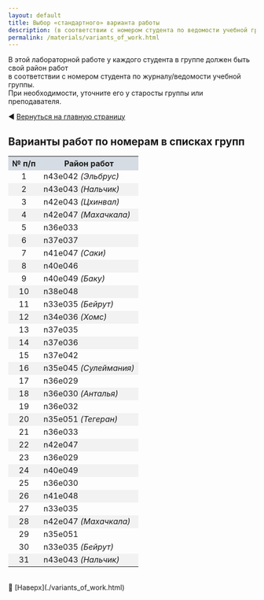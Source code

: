 ```yaml
---
layout: default
title: Выбор «стандартного» варианта работы
description: (в соответствии с номером студента по ведомости учебной группы)
permalink: /materials/variants_of_work.html
---
```



В этой лабораторной работе у каждого студента в группе должен быть свой район работ \
в соответствии с номером студента по журналу/ведомости учебной группы. \
При необходимости, уточните его у старосты группы или преподавателя.

<!-- В строке ниже текст в пути после # "подскока" - это "выбор-варианта-работы". Иначе на GitHub Pages не работает. А так везде без проблем -->
◀️ [Вернуться на главную страницу](../index.html#выбор-варианта-работы)

## Варианты работ по номерам в списках групп

<!-- Этот вариант Таблицы я пока ЗАКОММЕНТИЛ 

| № п/п | Район работ          |
|-------|----------------------|
| 1     | n43e042 (Эльбрус)    |
| 2     | n43e043 (Нальчик)    |
| 3     | n42e043 (Цхинвал)    |
| 4     | n42e047 (Махачкала)  |
| 5     | n36e033              |
| 6     | n37e037              |
| 7     | n41e047 (Саки)       |
| 8     | n40e046              |
| 9     | n40e049 (Баку)       |
| 10    | n38e048              |
| 11    | n33e035 (Бейрут)     |
| 12    | n34e036 (Хомс)       |
| 13    | n37e035              |
| 14    | n37e036              |
| 15    | n37e042              |
| 16    | n35e045 (Сулеймания) |
| 17    | n36e029              |
| 18    | n36e030 (Анталья)    |
| 19    | n36e032              |
| 20    | n35e051 (Тегеран)    |
| 21    | n36e033              |
| 22    | n42e047              |
| 23    | n36e029              |
| 24    | n40e049              |
| 25    | n36e030              |
| 26    | n41e048              |
| 27    | n33e035              |
| 28    | n42e047 (Махачкала)  |
| 29    | n35e051              |
-->


<table>
  <tr>
    <th style="background-color: #d5dce4;">  № п/п  </th>
    <th style="background-color: #d5dce4;">&nbsp;&nbsp;&nbsp;&nbsp;  Район работ  &nbsp;&nbsp;&nbsp;&nbsp;</th>
  </tr>

  <tr><td align="center">                                    1</td><td>                                    n43e042 <i> (Эльбрус)    </i></td></tr>
  <tr><td align="center" style="background-color: #f2f2f2;"> 2</td><td style="background-color: #f2f2f2;"> n43e043 <i> (Нальчик)    </i></td></tr>
  <tr><td align="center">                                    3</td><td>                                    n42e043 <i> (Цхинвал)    </i></td></tr>
  <tr><td align="center" style="background-color: #f2f2f2;"> 4</td><td style="background-color: #f2f2f2;"> n42e047 <i> (Махачкала)  </i></td></tr>
  <tr><td align="center">                                    5</td><td>                                    n36e033 <i>              </i></td></tr>
  <tr><td align="center" style="background-color: #f2f2f2;"> 6</td><td style="background-color: #f2f2f2;"> n37e037 <i>              </i></td></tr>
  <tr><td align="center">                                    7</td><td>                                    n41e047 <i> (Саки)       </i></td></tr>
  <tr><td align="center" style="background-color: #f2f2f2;"> 8</td><td style="background-color: #f2f2f2;"> n40e046 <i>              </i></td></tr>
  <tr><td align="center">                                    9</td><td>                                    n40e049 <i> (Баку)       </i></td></tr>
  <tr><td align="center" style="background-color: #f2f2f2;">10</td><td style="background-color: #f2f2f2;"> n38e048 <i>              </i></td></tr>
  <tr><td align="center">                                   11</td><td>                                    n33e035 <i> (Бейрут)     </i></td></tr>
  <tr><td align="center" style="background-color: #f2f2f2;">12</td><td style="background-color: #f2f2f2;"> n34e036 <i> (Хомс)       </i></td></tr>
  <tr><td align="center">                                   13</td><td>                                    n37e035 <i>              </i></td></tr>
  <tr><td align="center" style="background-color: #f2f2f2;">14</td><td style="background-color: #f2f2f2;"> n37e036 <i>              </i></td></tr>
  <tr><td align="center">                                   15</td><td>                                    n37e042 <i>              </i></td></tr>
  <tr><td align="center" style="background-color: #f2f2f2;">16</td><td style="background-color: #f2f2f2;"> n35e045 <i> (Сулеймания) </i></td></tr>
  <tr><td align="center">                                   17</td><td>                                    n36e029 <i>              </i></td></tr>
  <tr><td align="center" style="background-color: #f2f2f2;">18</td><td style="background-color: #f2f2f2;"> n36e030 <i> (Анталья)    </i></td></tr>
  <tr><td align="center">                                   19</td><td>                                    n36e032 <i>              </i></td></tr>
  <tr><td align="center" style="background-color: #f2f2f2;">20</td><td style="background-color: #f2f2f2;"> n35e051 <i> (Тегеран)    </i></td></tr>
  <tr><td align="center">                                   21</td><td>                                    n36e033 <i>              </i></td></tr>
  <tr><td align="center" style="background-color: #f2f2f2;">22</td><td style="background-color: #f2f2f2;"> n42e047 <i>              </i></td></tr>
  <tr><td align="center">                                   23</td><td>                                    n36e029 <i>              </i></td></tr>
  <tr><td align="center" style="background-color: #f2f2f2;">24</td><td style="background-color: #f2f2f2;"> n40e049 <i>              </i></td></tr>
  <tr><td align="center">                                   25</td><td>                                    n36e030 <i>              </i></td></tr>
  <tr><td align="center" style="background-color: #f2f2f2;">26</td><td style="background-color: #f2f2f2;"> n41e048 <i>              </i></td></tr>
  <tr><td align="center">                                   27</td><td>                                    n33e035 <i>              </i></td></tr>
  <tr><td align="center" style="background-color: #f2f2f2;">28</td><td style="background-color: #f2f2f2;"> n42e047 <i> (Махачкала)  </i></td></tr>
  <tr><td align="center">                                   29</td><td>                                    n35e051 <i>              </i></td></tr>
  <tr><td align="center">                                   30</td><td>                                    n33e035 <i> (Бейрут)     </i></td></tr>
  <tr><td align="center" style="background-color: #f2f2f2;">31</td><td style="background-color: #f2f2f2;"> n43e043 <i> (Нальчик)    </i></td></tr>

</table>

<br>
🔼 [Наверх](./variants_of_work.html)
